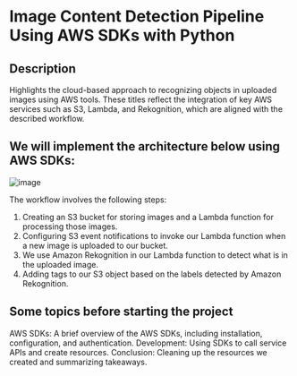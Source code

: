 # Image Content Detection Pipeline Using AWS SDKs with Python
## Description
Highlights the cloud-based approach to recognizing objects in uploaded images using AWS tools.
These titles reflect the integration of key AWS services such as S3, Lambda, and Rekognition, which are aligned with the described workflow.
## We will implement the architecture below using AWS SDKs:
![image](https://github.com/user-attachments/assets/02af6f77-66f1-464d-a3e6-ae786d90c4c4)

The workflow involves the following steps:

1. Creating an S3 bucket for storing images and a Lambda function for processing those images.
2. Configuring S3 event notifications to invoke our Lambda function when a new image is uploaded to our bucket.
3. We use Amazon Rekognition in our Lambda function to detect what is in the uploaded image.
4. Adding tags to our S3 object based on the labels detected by Amazon Rekognition.

## Some topics before starting the project
AWS SDKs: A brief overview of the AWS SDKs, including installation, configuration, and authentication.
Development: Using SDKs to call service APIs and create resources.
Conclusion: Cleaning up the resources we created and summarizing takeaways.


